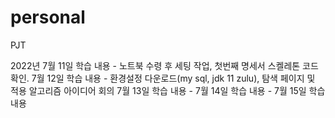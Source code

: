 # personal
PJT

2022년 7월 11일 학습 내용 - 노트북 수령 후 세팅 작업, 첫번째 명세서 스켈레톤 코드 확인.
7월 12일 학습 내용 - 환경설정 다운로드(my sql, jdk 11 zulu), 탐색 페이지 및 적용 알고리즘 아이디어 회의
7월 13일 학습 내용 -
7월 14일 학습 내용 -
7월 15일 학습 내용 
